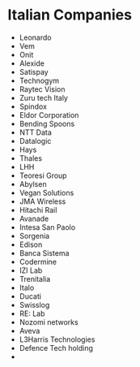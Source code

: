 # Italian Companies
* Leonardo
* Vem
* Onit
* Alexide
* Satispay
* Technogym
* Raytec Vision
* Zuru tech Italy
* Spindox
* Eldor Corporation
* Bending Spoons
* NTT Data
* Datalogic
* Hays
* Thales
* LHH
* Teoresi Group
* Abylsen
* Vegan Solutions
* JMA Wireless
* Hitachi Rail
* Avanade
* Intesa San Paolo
* Sorgenia
* Edison
* Banca Sistema
* Codermine
* IZI Lab
* Trenitalia
* Italo
* Ducati
* Swisslog
* RE: Lab
* Nozomi networks
* Aveva
* L3Harris Technologies
* Defence Tech holding
* 
